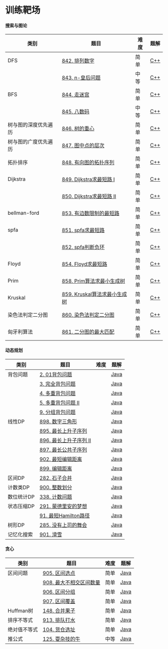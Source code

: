 # 训练靶场

#### 搜索与图论

| 类别                 | 题目                                                         | 难度 | 题解                   |
| -------------------- | ------------------------------------------------------------ | ---- | ---------------------- |
| DFS                  | [842. 排列数字](https://www.acwing.com/problem/content/844/) | 简单 | [C++](cpp/practice/AcWing%20842.%20排列数字.md) |
|                      | [843. n-皇后问题](https://www.acwing.com/problem/content/845/) | 中等 | [C++](cpp/practice/AcWing%20843.%20n-皇后问题.md) |
| BFS                  | [844. 走迷宫](https://www.acwing.com/problem/content/846/)   | 简单 | [C++](cpp/practice/AcWing%20844.%20走迷宫.md) |
|                      | [845. 八数码](https://www.acwing.com/problem/content/847/)   | 中等 | [C++](cpp/practice/AcWing%20845.%20八数码.md) |
| 树与图的深度优先遍历 | [846. 树的重心](https://www.acwing.com/problem/content/848/) | 简单 | [C++](cpp/practice/AcWing%20846.%20树的重心.md) |
| 树与图的广度优先遍历 | [847. 图中点的层次](https://www.acwing.com/problem/content/849/) | 简单 | [C++](cpp/practice/AcWing%20847.%20图中点的层次.md) |
| 拓扑排序             | [848. 有向图的拓扑序列](https://www.acwing.com/problem/content/850/) | 简单 | [C++](cpp/practice/AcWing%20848.%20有向图的拓扑序列.md) |
| Dijkstra             | [849. Dijkstra求最短路 I](https://www.acwing.com/problem/content/851/) | 简单 | [C++](cpp/practice/AcWing%20849.%20Dijkstra求最短路%20I.md) |
|                      | [850. Dijkstra求最短路 II](https://www.acwing.com/problem/content/852/) | 简单 | [C++](cpp/practice/AcWing%20850.%20Dijkstra求最短路%20II.md) |
| bellman-ford         | [853. 有边数限制的最短路](https://www.acwing.com/problem/content/855/) | 简单 | [C++](cpp/practice/AcWing%20853.%20有边数限制的最短路.md) |
| spfa                 | [851. spfa求最短路](https://www.acwing.com/problem/content/853/) | 简单 | [C++](cpp/practice/AcWing%20851.%20spfa求最短路.md) |
|                      | [852. spfa判断负环](https://www.acwing.com/problem/content/854/) | 简单 | [C++](cpp/practice/AcWing%20852.%20spfa判断负环.md) |
| Floyd                | [854. Floyd求最短路](https://www.acwing.com/problem/content/856/) | 简单 | [C++](cpp/practice/AcWing%20854.%20Floyd求最短路.md) |
| Prim                 | [858. Prim算法求最小生成树](https://www.acwing.com/problem/content/860/) | 简单 | [C++](cpp/practice/AcWing%20858.%20Prim算法求最小生成树.md) |
| Kruskal              | [859. Kruskal算法求最小生成树](https://www.acwing.com/problem/content/861/) | 简单 | [C++](cpp/practice/AcWing%20859.%20Kruskal算法求最小生成树.md) |
| 染色法判定二分图     | [860. 染色法判定二分图](https://www.acwing.com/problem/content/862/) | 简单 | [C++](cpp/practice/AcWing%20860.%20染色法判定二分图.md) |
| 匈牙利算法           | [861. 二分图的最大匹配](https://www.acwing.com/problem/content/863/) | 简单 | [C++](cpp/practice/AcWing%20861.%20二分图的最大匹配.md) |



#### 动态规划

| 类别       | 题目                                                         | 难度 | 题解     |
| ---------- | ------------------------------------------------------------ | ---- | -------- |
| 背包问题   | [2. 01背包问题](https://www.acwing.com/problem/content/2/)   |      | [Java](java/practice/AcWing%202.%2001背包问题.md) |
|            | [3. 完全背包问题](https://www.acwing.com/problem/content/3/) |      | [Java](java/practice/AcWing%203.%20完全背包问题.md) |
|            | [4. 多重背包问题](https://www.acwing.com/problem/content/4/) |      | [Java](java/practice/AcWing%204.%20多重背包问题) |
|            | [5. 多重背包问题 II](https://www.acwing.com/problem/content/5/) |      | [Java](java/practice/AcWing%205.%20多重背包问题%20II) |
|            | [9. 分组背包问题](https://www.acwing.com/problem/content/9/) |      | [Java](java/practice/AcWing%209.%20分组背包问题) |
| 线性DP     | [898. 数字三角形](https://www.acwing.com/problem/content/900/) |      | [Java](java/practice/AcWing%20898.%20数字三角形) |
|            | [895. 最长上升子序列](https://www.acwing.com/problem/content/897/) |      | [Java](java/practice/AcWing%20895.%20最长上升子序列) |
|            | [896. 最长上升子序列 II](https://www.acwing.com/problem/content/898/) |      | [Java](java/practice/AcWing%20896.%20最长上升子序列%20II.md) |
|            | [897. 最长公共子序列](https://www.acwing.com/problem/content/899/) |      | [Java](java/practice/AcWing%20897.%20最长公共子序列) |
|            | [902. 最短编辑距离](https://www.acwing.com/problem/content/904/) |      | [Java](java/practice/AcWing%20902.%20最短编辑距离) |
|            | [899. 编辑距离](https://www.acwing.com/problem/content/901/) |      | [Java](java/practice/AcWing%20899.%20编辑距离) |
| 区间DP     | [282. 石子合并](https://www.acwing.com/problem/content/284/) |      | [Java](java/practice/AcWing%20282.%20石子合并) |
| 计数类DP   | [900. 整数划分](https://www.acwing.com/problem/content/902/) |      | [Java](java/practice/AcWing%20900.%20整数划分) |
| 数位统计DP | [338. 计数问题](https://www.acwing.com/problem/content/340/) |      | [Java](java/practice/AcWing%20338.%20计数问题) |
| 状态压缩DP | [291. 蒙德里安的梦想](https://www.acwing.com/problem/content/293/) |      | [Java](java/practice/AcWing%20291.%20蒙德里安的梦想) |
|            | [91. 最短Hamilton路径](https://www.acwing.com/problem/content/93/) |      | [Java](java/practice/AcWing%2091.%20最短Hamilton路径) |
| 树形DP     | [285. 没有上司的舞会](https://www.acwing.com/problem/content/287/) |      | [Java](java/practice/AcWing%20285.%20没有上司的舞会) |
| 记忆化搜索 | [901. 滑雪](https://www.acwing.com/problem/content/903/)     |      | [Java](java/practice/AcWing%20901.%20滑雪) |

#### 贪心

| 类别         | 题目                                                         | 难度 | 题解                   |
| ------------ | ------------------------------------------------------------ | ---- | ---------------------- |
| 区间问题     | [905. 区间选点](https://www.acwing.com/problem/content/907/) | 简单 | [Java](cpp/practice/AcWing%20905.%20区间选点) |
|              | [908. 最大不相交区间数量](https://www.acwing.com/problem/content/910/) | 简单 | [Java](cpp/practice/AcWing%20908.%20最大不相交区间数量) |
|              | [906. 区间分组](https://www.acwing.com/problem/content/908/) | 简单 | [Java](cpp/practice/AcWing%20906.%20区间分组) |
|              | [907. 区间覆盖](https://www.acwing.com/problem/content/909/) | 简单 | [Java](cpp/practice/AcWing%20907.%20区间覆盖) |
| Huffman树    | [148. 合并果子](https://www.acwing.com/problem/content/150/) | 简单 | [Java](cpp/practice/AcWing%20148.%20合并果子) |
| 排序不等式   | [913. 排队打水](https://www.acwing.com/problem/content/description/915/) | 简单 | [Java](cpp/practice/AcWing%20913.%20排队打水) |
| 绝对值不等式 | [104. 货仓选址](https://www.acwing.com/problem/content/106/) | 简单 | [Java](cpp/practice/AcWing%20104.%20货仓选址) |
| 推公式       | [125. 耍杂技的牛](https://www.acwing.com/problem/content/127/) | 中等 | [Java](cpp/practice/AcWing%20125.%20耍杂技的牛) |
